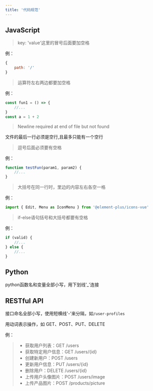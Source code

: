 ```yaml
---
title: '代码规范'
---
```

## JavaScript

> key: 'value'这里的冒号后面要加空格

例：

```js
{
    path: '/'
}
```



> 运算符左右两边都要加空格

例：

```js
const fun1 = () => {
    //...
}
const a = 1 + 2
```



> Newline required at end of file but not found

文件的最后一行必须是空行,且最多只能有一个空行



> 逗号后面必须要有空格

例：

```js
function testFun(param1, param2) {
    //...
}
```



> 大括号在同一行时，里边的内容左右各空一格

例：

```js
import { Edit, Menu as IconMenu } from '@element-plus/icons-vue'
```



> if-else语句括号和大括号都要有空格

例：

```js
if (valid) {
    //...
} else {
    //...
}
```



## Python

python函数名和变量全部小写，用下划线'_'连接

## RESTful API

接口命名全部小写，使用短横线'-'来分隔，如`/user-profiles`

用动词表示操作，如 GET、POST、PUT、DELETE

例：

> - 获取用户列表：GET /users
> - 获取特定用户信息：GET /users/{id}
> - 创建新用户：POST /users
> - 更新用户信息：PUT /users/{id}
> - 删除用户：DELETE /users/{id}
> - 上传用户头像图片：POST /users/image
> - 上传产品图片：POST /products/picture

